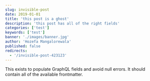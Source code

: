 ```yaml
---
slug: invisible-post
date: 2019-01-01
title: 'this post is a ghost'
description: 'this post has all of the right fields'
categories: ['test']
keywords: ['test']
banner: './images/banner.jpg'
author: 'Hozefa Mangalorewala'
published: false
redirects:
  - '/invisible-post-423123'
---
```


This exists to populate GraphQL fields and avoid null errors. It should contain all of the available frontmatter.
